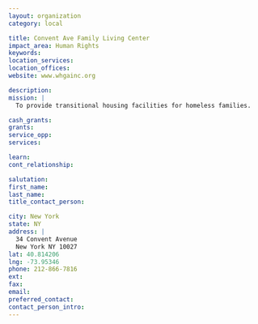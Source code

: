 ```yaml
---
layout: organization
category: local

title: Convent Ave Family Living Center
impact_area: Human Rights
keywords: 
location_services: 
location_offices: 
website: www.whgainc.org

description: 
mission: |
  To provide transitional housing facilities for homeless families.

cash_grants: 
grants: 
service_opp: 
services: 

learn: 
cont_relationship: 

salutation: 
first_name: 
last_name: 
title_contact_person: 

city: New York
state: NY
address: |
  34 Convent Avenue  
  New York NY 10027
lat: 40.814206
lng: -73.95346
phone: 212-866-7816
ext: 
fax: 
email: 
preferred_contact: 
contact_person_intro: 
---
```

